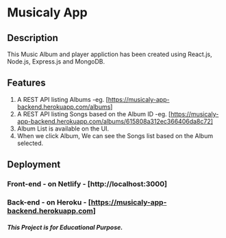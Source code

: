 # Musicaly App

## Description

This Music Album and player appliction has been created using React.js, Node.js, Express.js and MongoDB.

## Features

1. A REST API listing Albums -eg. [https://musicaly-app-backend.herokuapp.com/albums]
2. A REST API listing Songs based on the Album ID -eg. [https://musicaly-app-backend.herokuapp.com/albums/615808a312ec366406da8c72]
3. Album List is available on the UI.
4. When we click Album, We can see the Songs list based on the Album selected.

## Deployment

### Front-end - on Netlify - [http://localhost:3000]

### Back-end - on Heroku - [https://musicaly-app-backend.herokuapp.com]

##### This Project is for Educational Purpose.
